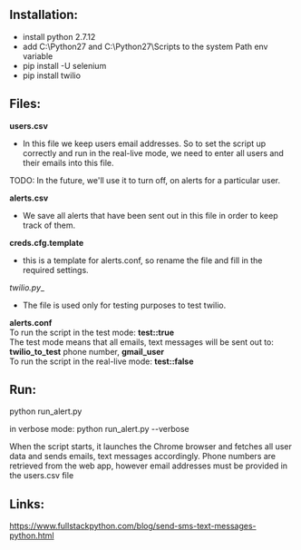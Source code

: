 ## Installation:
* install python 2.7.12
* add C:\Python27 and C:\Python27\Scripts to the system Path env variable
* pip install -U selenium
* pip install twilio

## Files:
__users.csv__  
* In this file we keep users email addresses. So to set the script up correctly and run in the real-live mode, we need to enter all users and their emails into this file.

TODO: In the future, we'll use it to turn off, on alerts for a particular user.

__alerts.csv__
* We save all alerts that have been sent out in this file in order to keep
track of them.

__creds.cfg.template__
* this is a template for alerts.conf, so rename the file and fill in the required settings.

__twilio_.py__
* The file is used only for testing purposes to test twilio.

__alerts.conf__
</br>
To run the script in the test mode: __test::true__ 
</br>
The test mode means that all emails, text messages will be sent out to: __twilio_to_test__ phone number,  __gmail_user__
</br>
To run the script in the real-live mode: __test::false__

## Run:
python run_alert.py

in verbose mode:
python run_alert.py --verbose

When the script starts, it launches the Chrome browser and fetches all user data
and sends emails, text messages accordingly.
Phone numbers are retrieved from the web app, however email addresses must be
provided in the users.csv file


## Links:

https://www.fullstackpython.com/blog/send-sms-text-messages-python.html
